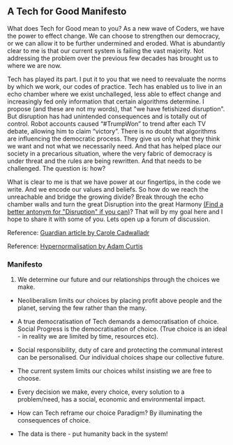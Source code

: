 ## A Tech for Good Manifesto

What does Tech for Good mean to you?  As a new wave of Coders, we have the power to effect
change.  We can choose to strengthen our democracy, or we can allow it to be further undermined and eroded.  What is abundantly clear to me is that our current system is failing the vast majority.  Not addressing the problem over the previous few decades has brought us to where we are now.  

Tech has played its part.  I put it to you that we need to reevaluate the norms by which
we work, our codes of practice.  Tech has enabled us to live
in an echo chamber where we exist unchalleged, less able to effect change and increasingly fed only
information that certain algorithms determine.  I propose (and these are not my words),
that "we have fetishized disruption".  But disruption has had unintended consequences and is totally
out of control.  Robot accounts caused “#TrumpWon” to trend after each TV debate, allowing him to claim “victory”.  There is no doubt that algorithms are influencing the democratic process.  They give us
only what they think we want and not what we necessarily need.  And that has helped place our society in a precarious
situation, where the very fabric of democracy is under threat and the rules are being
rewritten.  And that needs to be challenged.  The question is: how?

What is clear to me is that we
have power at our fingertips, in the code we write.  And we encode our values and beliefs.  So how do we reach the unreachable and bridge the growing divide?  Break through the echo chamber walls and turn
the great Disruption into the great Harmony <a href="https://www.powerthesaurus.org/disruption/antonyms/3">(Find a better antonym for "Disruption" if you can)</a>? That will by my goal
here and I hope to share it with some of you.  Lets open up a forum of discussion.

<p> Reference: <a href="https://www.theguardian.com/technology/2016/nov/06/technology-disruption-infects-political-system">Guardian article by Carole Cadwalladr</a></p>
<p> Reference: <a href="https://www.youtube.com/watch?v=QYxjjicDyW4">Hypernormalisation by Adam Curtis</a></p>

### Manifesto

1. We determine our future and our relationships through the choices we make.

* Neoliberalism limits our choices by placing profit above people and the planet, serving the few rather than the many.

* A true democratisation of Tech demands a democratisation of choice.  Social
Progress is the democratisation of choice.  (True choice is an ideal - in reality
we are limited by time, resources etc).

* Social responsibility, duty of care and protecting the communal interest can be
personalised.  Our individual choices shape our collective future.

* The current system limits our choices whilst insisting we are
free to choose.

* Every decision we make, every choice, every solution to a problem/need, has a social,
economic and environmental impact.

* How can Tech reframe our choice Paradigm?  By illuminating the consequences of
choice.

* The data is there - put humanity back in the system!

